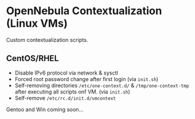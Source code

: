 # OpenNebula Contextualization (Linux VMs)

Custom contextualization scripts.

## CentOS/RHEL

* Disable IPv6 protocol via network & sysctl 
* Forced root password change after first login (via `init.sh`) 
* Self-removing directories `/etc/one-context.d/` & `/tmp/one-context-tmp` after executing all scripts onf VM. (via `init.sh`)
* Self-remove  `/etc/rc.d/init.d/vmcontext`


Gentoo and Win coming soon...